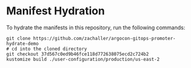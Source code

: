 # Manifest Hydration

To hydrate the manifests in this repository, run the following commands:

```shell
git clone https://github.com/zachaller/argocon-gitops-promoter-hydrate-demo
# cd into the cloned directory
git checkout 37d567c0ed9b46fce118d772638075ecd2c724b2
kustomize build ./user-configuration/production/us-east-2
```
